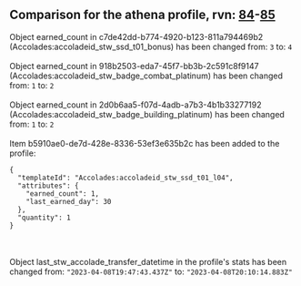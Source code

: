 ## Comparison for the athena profile, rvn: [84](https://github.com/PRO100KatYT/FortniteProfileRevisions/tree/main/profiles/athena/84%20athena.json)-[85](https://github.com/PRO100KatYT/FortniteProfileRevisions/tree/main/profiles/athena/85%20athena.json)

Object earned_count in c7de42dd-b774-4920-b123-811a794469b2 (Accolades:accoladeid_stw_ssd_t01_bonus) has been changed from: `3` to: `4`
<br><br>
Object earned_count in 918b2503-eda7-45f7-bb3b-2c591c8f9147 (Accolades:accoladeid_stw_badge_combat_platinum) has been changed from: `1` to: `2`
<br><br>
Object earned_count in 2d0b6aa5-f07d-4adb-a7b3-4b1b33277192 (Accolades:accoladeid_stw_badge_building_platinum) has been changed from: `1` to: `2`
<br><br>
Item b5910ae0-de7d-428e-8336-53ef3e635b2c has been added to the profile:

```
{
  "templateId": "Accolades:accoladeid_stw_ssd_t01_l04",
  "attributes": {
    "earned_count": 1,
    "last_earned_day": 30
  },
  "quantity": 1
}
```

<br><br>
Object last_stw_accolade_transfer_datetime in the profile's stats has been changed from: `"2023-04-08T19:47:43.437Z"` to: `"2023-04-08T20:10:14.883Z"`
<br><br>
